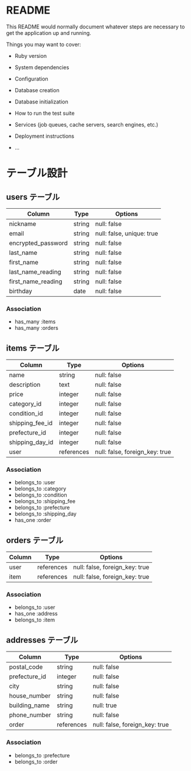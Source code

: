 # README

This README would normally document whatever steps are necessary to get the
application up and running.

Things you may want to cover:

* Ruby version

* System dependencies

* Configuration

* Database creation

* Database initialization

* How to run the test suite

* Services (job queues, cache servers, search engines, etc.)

* Deployment instructions

* ...
# テーブル設計

## users テーブル

| Column             | Type   | Options     |
| ------------------ | ------ | ----------- |
| nickname           | string | null: false |
| email              | string | null: false, unique: true |
| encrypted_password | string | null: false |
| last_name          | string | null: false |
| first_name         | string | null: false |
| last_name_reading  | string | null: false |
| first_name_reading | string | null: false |
| birthday           | date   | null: false |

### Association
- has_many :items
- has_many :orders


## items テーブル

| Column             | Type       | Options     |
| ------------------ | ---------- | ----------- |
| name               | string     | null: false |
| description        | text       | null: false |
| price              | integer    | null: false |
| category_id        | integer    | null: false |
| condition_id       | integer    | null: false |
| shipping_fee_id    | integer    | null: false |
| prefecture_id      | integer    | null: false |
| shipping_day_id    | integer    | null: false |
| user               | references | null: false, foreign_key: true |

### Association
- belongs_to :user
- belongs_to :category
- belongs_to :condition
- belongs_to :shipping_fee
- belongs_to :prefecture
- belongs_to :shipping_day
- has_one :order


## orders テーブル

| Column | Type       | Options                               |
| ------ | ---------- | ------------------------------------- |
| user          | references | null: false, foreign_key: true |
| item          | references | null: false, foreign_key: true |

### Association
- belongs_to :user
- has_one :address
- belongs_to :item


## addresses テーブル

| Column        | Type       | Options                        |
| ------------- | ---------- | ------------------------------ |
| postal_code   | string     | null: false      |
| prefecture_id | integer    | null: false      |
| city          | string     | null: false      |
| house_number  | string     | null: false      |
| building_name | string     | null: true      |
| phone_number  | string     | null: false      |
| order         | references | null: false, foreign_key: true |

### Association
- belongs_to :prefecture
- belongs_to :order